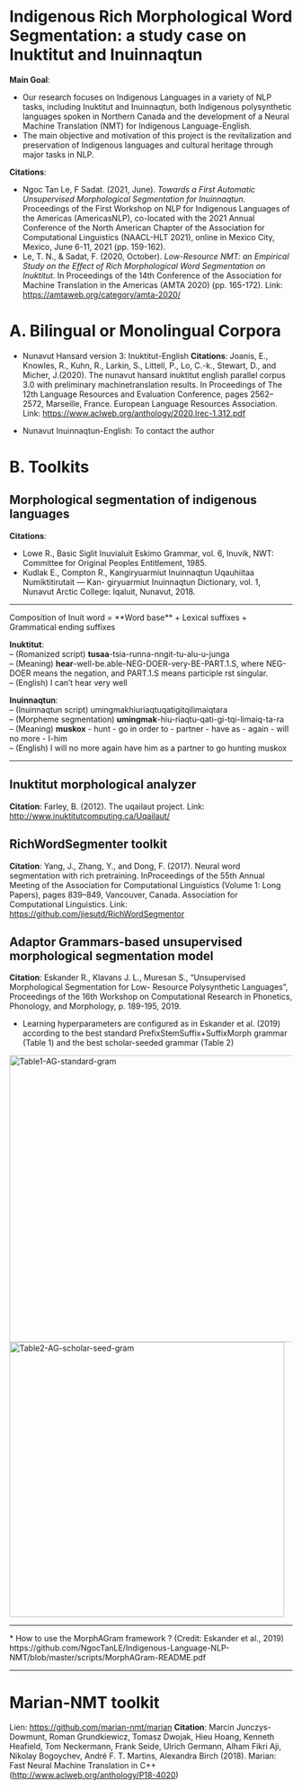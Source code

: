# Indigenous Rich Morphological Word Segmentation: a study case on Inuktitut and Inuinnaqtun

**Main Goal**:
* Our research focuses on Indigenous Languages in a variety of NLP tasks, including Inuktitut and Inuinnaqtun, both Indigenous polysynthetic languages spoken in Northern Canada and the development of a Neural Machine Translation (NMT) for Indigenous Language-English. 
* The main objective and motivation of this project is the revitalization and preservation of Indigenous languages and cultural heritage through major tasks in NLP.

**Citations**: 
* Ngoc Tan Le, F Sadat. (2021, June). _Towards a First Automatic Unsupervised Morphological Segmentation for Inuinnaqtun_. Proceedings of the First Workshop on NLP for Indigenous Languages of the Americas (AmericasNLP), co-located with the 2021 Annual Conference of the North American Chapter of the Association for Computational Linguistics (NAACL-HLT 2021), online in Mexico City, Mexico, June 6-11, 2021 (pp. 159-162).
* Le, T. N., & Sadat, F. (2020, October). _Low-Resource NMT: an Empirical Study on the Effect of Rich Morphological Word Segmentation on Inuktitut_. In Proceedings of the 14th Conference of the Association for Machine Translation in the Americas (AMTA 2020) (pp. 165-172). Link: https://amtaweb.org/category/amta-2020/

# A. Bilingual or Monolingual Corpora 
* Nunavut Hansard version 3: Inuktitut-English
**Citations**: Joanis, E., Knowles, R., Kuhn, R., Larkin, S., Littell, P., Lo, C.-k., Stewart, D., and Micher, J.(2020).  The nunavut hansard inuktitut english parallel corpus 3.0 with preliminary machinetranslation results.  In Proceedings of The 12th Language Resources and Evaluation Conference, pages 2562–2572, Marseille, France. European Language Resources Association. Link: https://www.aclweb.org/anthology/2020.lrec-1.312.pdf 

* Nunavut Inuinnaqtun-English: To contact the author

# B. Toolkits

## Morphological segmentation of indigenous languages
**Citations**: 
* Lowe R., Basic Siglit Inuvialuit Eskimo Grammar, vol. 6, Inuvik, NWT: Committee for Original Peoples Entitlement, 1985.
* Kudlak E., Compton R., Kangiryuarmiut Inuinnaqtun Uqauhiitaa Numiktitirutait — Kan- giryuarmiut Inuinnaqtun Dictionary, vol. 1, Nunavut Arctic College: Iqaluit, Nunavut, 2018.

<hr>
Composition of Inuit word = **Word base** + Lexical suffixes + Grammatical ending suffixes

**Inuktitut**: <br>
– (Romanized script) **tusaa**-tsia-runna-nngit-tu-alu-u-junga <br>
– (Meaning) **hear**-well-be.able-NEG-DOER-very-BE-PART.1.S, where NEG- DOER means the negation, and PART.1.S means participle  rst singular. <br>
– (English) I can’t hear very well <br>

**Inuinnaqtun**: <br>
– (Inuinnaqtun script) umingmakhiuriaqtuqatigitqilimaiqtara <br>
– (Morpheme segmentation) **umingmak**-hiu-riaqtu-qati-gi-tqi-limaiq-ta-ra <br>
– (Meaning) **muskox** - hunt - go in order to - partner - have as - again - will no more - I-him <br>
– (English) I will no more again have him as a partner to go hunting muskox <br>
<hr>

## Inuktitut morphological analyzer
**Citation**: Farley, B. (2012). The uqailaut project. Link: http://www.inuktitutcomputing.ca/Uqailaut/

## RichWordSegmenter toolkit
**Citation**: Yang, J., Zhang, Y., and Dong, F. (2017).  Neural word segmentation with rich pretraining.  InProceedings of the 55th Annual Meeting of the Association for Computational Linguistics (Volume 1: Long Papers),  pages 839–849,  Vancouver,  Canada. Association for Computational Linguistics. Link: https://github.com/jiesutd/RichWordSegmentor

## Adaptor Grammars-based unsupervised morphological segmentation model
**Citation**:  Eskander R., Klavans J. L., Muresan S., “Unsupervised Morphological Segmentation for Low- Resource Polysynthetic Languages”, Proceedings of the 16th Workshop on Computational Research in Phonetics, Phonology, and Morphology, p. 189-195, 2019.

* Learning hyperparameters are configured as in Eskander et al. (2019) according to the best standard PrefixStemSuffix+SuffixMorph grammar (Table 1) and the best scholar-seeded grammar (Table 2)
<img align="center" width="510" alt="Table1-AG-standard-gram" src="https://user-images.githubusercontent.com/9386104/150231474-f4da42b6-6263-4c2e-850e-2c214c30bd62.png">

<img width="489" alt="Table2-AG-scholar-seed-gram" src="https://user-images.githubusercontent.com/9386104/150231478-dd1100f7-32b8-468a-9435-651fcb53ec27.png">

<hr>
* How to use the MorphAGram framework ? (Credit: Eskander et al., 2019) <br>
https://github.com/NgocTanLE/Indigenous-Language-NLP-NMT/blob/master/scripts/MorphAGram-README.pdf
<hr>

# Marian-NMT toolkit
Lien: https://github.com/marian-nmt/marian
**Citation**:  Marcin Junczys-Dowmunt, Roman Grundkiewicz, Tomasz Dwojak, Hieu Hoang, Kenneth Heafield, Tom Neckermann, Frank Seide, Ulrich Germann, Alham Fikri Aji, Nikolay Bogoychev, André F. T. Martins, Alexandra Birch (2018). Marian: Fast Neural Machine Translation in C++ (http://www.aclweb.org/anthology/P18-4020)
